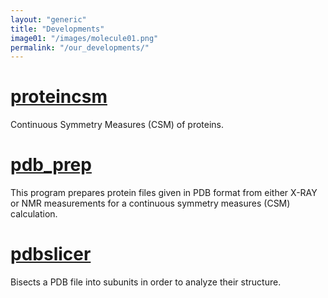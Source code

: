 ```yaml
---
layout: "generic"
title: "Developments"
image01: "/images/molecule01.png"
permalink: "/our_developments/"
---
```

# [proteincsm](https://github.com/continuous-symmetry/proteincsm)
Continuous Symmetry Measures (CSM) of proteins.

# [pdb_prep](https://sagivba.github.io/pdb_prep/)
This program prepares protein files given in PDB format from either X-RAY or NMR measurements for a continuous symmetry measures (CSM) calculation.

# [pdbslicer](https://continuous-symmetry.github.io/pdbslicer/)
Bisects a PDB file into subunits in order to analyze their structure. 


